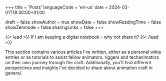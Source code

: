+++
title = 'Posts'
languageCode = 'en-us'
date = 2024-03-01T18:30:00+01:00

draft = false
showAuthor = true
showDate = false
showReadingTime = false
showZenmode = false
sharingLinks = false
+++

{{< lead >}}
If I am keeping a digital notebook - why not share it?
{{< /lead >}}

This section contains various articles I've written, either as a personal wikia entries or as tutorials to assist fellow animators, riggers and techanimators on their
own journey through the craft. Additionally, you'll find different perspectives and insights I've decided to share about animation craft in general.
